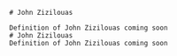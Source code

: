 
    # John Zizilouas

    Definition of John Zizilouas coming soon
    # John Zizilouas
    Definition of John Zizilouas coming soon